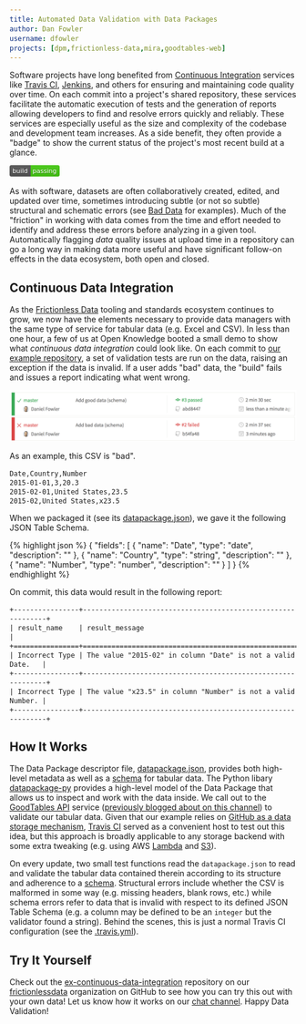 ```yaml
---
title: Automated Data Validation with Data Packages
author: Dan Fowler
username: dfowler
projects: [dpm,frictionless-data,mira,goodtables-web]
---
```


Software projects have long benefited from
[Continuous Integration](https://en.wikipedia.org/wiki/Continuous_integration)
services like [Travis CI](http://travis-ci.org/),
[Jenkins](https://jenkins.io), and others for ensuring and maintaining
code quality over time.  On each commit into a project's shared
repository, these services facilitate the automatic execution of tests
and the generation of reports allowing developers to find and resolve
errors quickly and reliably.  These services are especially useful as
the size and complexity of the codebase and development team
increases.  As a side benefit, they often provide a "badge" to show
the current status of the project's most recent build at a glance.

![Build Passing](/img/posts/build-passing.png)

As with software, datasets are often collaboratively created, edited,
and updated over time, sometimes introducing subtle (or not so subtle)
structural and schematic errors (see
[Bad Data](http://okfnlabs.org/bad-data/) for examples).  Much of the
"friction" in working with data comes from the time and effort needed
to identify and address these errors before analyzing in a given tool.
Automatically flagging *data* quality issues at upload time in a
repository can go a long way in making data more useful and have
significant follow-on effects in the data ecosystem, both open and
closed.

## Continuous Data Integration

As the [Frictionless Data](http://frictionlessdata.io/) tooling and
standards ecosystem continues to grow, we now have the elements
necessary to provide data managers with the same type of service for
tabular data (e.g. Excel and CSV).  In less than one hour, a few of us
at Open Knowledge booted a small demo to show what *continuous data
integration* could look like.  On each commit to
[our example repository](https://github.com/frictionlessdata/ex-continuous-data-integration),
a set of validation tests are run on the data, raising an exception if
the data is invalid.  If a user adds "bad" data, the "build" fails and
issues a report indicating what went wrong.

[![Data CI](/img/posts/data_ci_travis.png)](https://github.com/frictionlessdata/ex-continuous-data-integration)

As an example, this CSV is "bad".

```
Date,Country,Number
2015-01-01,3,20.3
2015-02-01,United States,23.5
2015-02,United States,x23.5
```

When we packaged it (see its
[datapackage.json](https://github.com/frictionlessdata/ex-continuous-data-integration/blob/master/datapackage.json)),
we gave it the following JSON Table Schema.

{% highlight json %}
{
  "fields": [
    {
      "name": "Date",
      "type": "date",
      "description": ""
    },
    {
      "name": "Country",
      "type": "string",
      "description": ""
    },
    {
      "name": "Number",
      "type": "number",
      "description": ""
    }
  ]
}
{% endhighlight %}

On commit, this data would result in the following report:

```
+----------------+-------------------------------------------------------------+
| result_name    | result_message                                              |
+================+=============================================================+
| Incorrect Type | The value "2015-02" in column "Date" is not a valid Date.   |
+----------------+-------------------------------------------------------------+
| Incorrect Type | The value "x23.5" in column "Number" is not a valid Number. |
+----------------+-------------------------------------------------------------+
```

## How It Works

The Data Package descriptor file,
[datapackage.json](http://dataprotocols.org/data-packages/), provides
both high-level metadata as well as a
[schema](http://frictionlessdata.io/guides/json-table-schema/) for
tabular data.  The Python libary
[datapackage-py](http://github.com/frictionlessdata/datapackage-py)
provides a high-level model of the Data Package that allows us to
inspect and work with the data inside.  We call out to the
[GoodTables API](http://goodtables.okfnlabs.org/api) service
([previously blogged about on this channel](http://okfnlabs.org/blog/2015/03/06/goodtables-web-service.html))
to validate our tabular data.  Given that our example relies on
[GitHub as a data storage mechanism](http://blog.okfn.org/2013/07/02/git-and-github-for-data/),
[Travis CI](http://travis-ci.org/) served as a convenient host to test
out this idea, but this approach is broadly applicable to any storage
backend with some extra tweaking (e.g. using AWS
[Lambda](https://aws.amazon.com/lambda/) and
[S3](https://aws.amazon.com/s3/)).


On every update, two small test functions read the `datapackage.json`
to read and validate the tabular data contained therein according to
its structure and adherence to a
[schema](http://frictionlessdata.io/guides/json-table-schema/).
Structural errors include whether the CSV is malformed in some way
(e.g. missing headers, blank rows, etc.) while schema errors refer to
data that is invalid with respect to its defined JSON Table Schema
(e.g. a column may be defined to be an `integer` but the validator
found a string).  Behind the scenes, this is just a normal Travis CI
configuration (see the
[.travis.yml](https://github.com/frictionlessdata/ex-continuous-data-integration/blob/master/.travis.yml)).

## Try It Yourself

Check out the
[ex-continuous-data-integration](https://github.com/frictionlessdata/ex-continuous-data-integration)
repository on our
[frictionlessdata](https://github.com/frictionlessdata) organization
on GitHub to see how you can try this out with your own data!  Let us
know how it works on our [chat channel](/contact/).  Happy Data
Validation!

